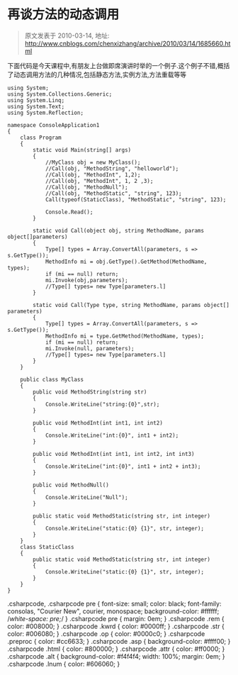 # 再谈方法的动态调用 
> 原文发表于 2010-03-14, 地址: http://www.cnblogs.com/chenxizhang/archive/2010/03/14/1685660.html 


下面代码是今天课程中,有朋友上台做即席演讲时举的一个例子.这个例子不错,概括了动态调用方法的几种情况,包括静态方法,实例方法,方法重载等等


```
using System;
using System.Collections.Generic;
using System.Linq;
using System.Text;
using System.Reflection;

namespace ConsoleApplication1
{
    class Program
    {
        static void Main(string[] args)
        {
            //MyClass obj = new MyClass();
            //Call(obj, "MethodString", "helloworld");
            //Call(obj, "MethodInt", 1,2);
            //Call(obj, "MethodInt", 1, 2 ,3);
            //Call(obj, "MethodNull");
            //Call(obj, "MethodStatic", "string", 123);
            Call(typeof(StaticClass), "MethodStatic", "string", 123);

            Console.Read();
        }

        static void Call(object obj, string MethodName, params object[]parameters)
        {
            Type[] types = Array.ConvertAll(parameters, s => s.GetType());
            MethodInfo mi = obj.GetType().GetMethod(MethodName, types);
            if (mi == null) return;
            mi.Invoke(obj,parameters);
            //Type[] types= new Type[parameters.l]
        }

        static void Call(Type type, string MethodName, params object[] parameters)
        {
            Type[] types = Array.ConvertAll(parameters, s => s.GetType());
            MethodInfo mi = type.GetMethod(MethodName, types);
            if (mi == null) return;
            mi.Invoke(null, parameters);
            //Type[] types= new Type[parameters.l]
        }
    }

    public class MyClass
    {
        public void MethodString(string str)
        {
            Console.WriteLine("string:{0}",str);
        }

        public void MethodInt(int int1, int int2)
        {
            Console.WriteLine("int:{0}", int1 + int2);
        }

        public void MethodInt(int int1, int int2, int int3)
        {
            Console.WriteLine("int:{0}", int1 + int2 + int3);
        }

        public void MethodNull()
        {
            Console.WriteLine("Null");
        }

        public static void MethodStatic(string str, int integer)
        {
            Console.WriteLine("static:{0} {1}", str, integer);
        }
    }
    class StaticClass
    {
        public static void MethodStatic(string str, int integer)
        {
            Console.WriteLine("static:{0} {1}", str, integer);
        }
    }
}

```

.csharpcode, .csharpcode pre
{
 font-size: small;
 color: black;
 font-family: consolas, "Courier New", courier, monospace;
 background-color: #ffffff;
 /*white-space: pre;*/
}
.csharpcode pre { margin: 0em; }
.csharpcode .rem { color: #008000; }
.csharpcode .kwrd { color: #0000ff; }
.csharpcode .str { color: #006080; }
.csharpcode .op { color: #0000c0; }
.csharpcode .preproc { color: #cc6633; }
.csharpcode .asp { background-color: #ffff00; }
.csharpcode .html { color: #800000; }
.csharpcode .attr { color: #ff0000; }
.csharpcode .alt 
{
 background-color: #f4f4f4;
 width: 100%;
 margin: 0em;
}
.csharpcode .lnum { color: #606060; }
